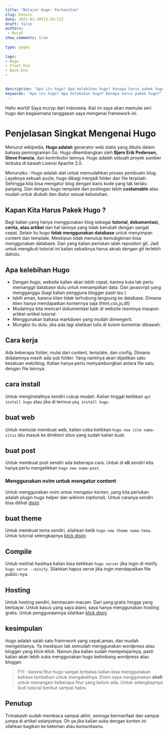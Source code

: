 ```yaml
---
title: "Belajar Hugo: Perkenalan"
slug: bassic
date: 2021-01-20T13:34:12Z
draft: false 
authors:
 - MuryP
show_comments: true 
 
type: pages 
 
tags: 
- Hugo
- Front End
- Back End
- 

 
description: "Apa itu hugo? Apa kelebihan hugo? Kenapa harus pakek hugo?" 
keywords: "Apa itu hugo? Apa kelebihan hugo? Kenapa harus pakek hugo?" 
--- 
```


Hello world!
Saya muryp dari indonesia. Kali ini saya akan memulai seri hugo dan bagaiamana tanggapan saya mengenai framework ini. 

# Penjelasan Singkat Mengenai Hugo 
Menurut wikipedia, **Hugo adalah** generator web statis yang ditulis dalam bahasa pemrograman Go. Hugo dikembangkan oleh **Bjørn Erik Pedersen, Steve Francia**, dan kontributor lainnya. Hugo adalah sebuah proyek sumber terbuka di bawah Lisensi Apache 2.0. 

Menurutku : Hugo adalah alat untuk memudahkan proses pembuatn blog. Layaknya sebuah puzle, hugo dibagi menjadi folder dan file terpisah. Sehingga kita bisa mengatur blog dengan baris kode yang tak terlalu panjang. Dan dengan hugo template dan postingan lebih **costumable** atau mudah untuk diubah dan diatur sesuai kebutuhan.

## Kapan Kita Harus Pakek Hugo ?

Bagi kalian yang hanya menggunakan blog sebagai **tutorial, dokumentasi, cerita, atau artikel** dan hal lainnya yang tidak berubah dengan sangat cepat. Selain itu hugo **tidak menggunakan database** untuk menyimpan content dan template. Meskipun tidak menutup kemubgkinan bisa menggunakan database. Dan yang kalian perlukan ialah repositori git. Jadi untuk mengikuti tutorial ini kalian sebaiknya harus akrab dengan git terlebih dahulu.

## Apa kelebihan Hugo
- Dengan hugo, website kalian akan lebih cepat, karena kuta tak perlu memanggil database dulu untuk menampilkan data. Dan javasvript yang mengganggu (bagi kalian pengguna blogger pasti tau )
- lebih aman, karena klien tidak terhubung langsung ke database. Dimana klien hanya mendapatkan kontennya saja (html,css,js,dll)
- Mudahnya kita mencari dokumentasi baik di website resminya maupun artikel-artikel tutorial.
- Menggunakan bahasa markdown yang mudah dimengerti.
- Mungkin itu dulu. jika ada lagi silahkan tulis di kolom komentar dibawah.


## Cara kerja 

Ada beberapa folder, mulai dari content, template, dan config. Dimana didalamnya masih ada sub folder. Yang nantinya akan dijadikan satu kesatuan web/blog. Kalian hanya perlu menyambungkan antara file satu dengan file lainnya.

## cara install

Untuk menginstallnya sendiri cukup mudah. Kalian tinggal ketikkan `apt install hugo` atau jika di termux `pkg install hugo`.

## buat web

Untuk memulai membuat web, kalian coba ketikkan `hugo new site nama-situs` lalu masuk ke direktori situs yang sudah kalian buat.

## buat post

Untuk membuat post sendiri ada beberapa cara. Untuk di **cli** sendiri kita hanya perlu mengetikkan `hugo new name-post`.

### Menggunakan nvim untuk mengatur content

Untuk menggunakan nvim untuk mengatur konten, yang kita perlukan adalah plugin hugo helper dan wikivim (optional). Untuk caranya sendiri bisa dilihat [disini](/note/terminal/nvim/hugo)

## buat theme

Untuk membuat tema sendiri, silahkan ketik `hugo new theme nama-tema`. Untuk tutorial selengkapnya [klick disini](./templating)

## Compile

Untuk melihat hasilnya kalian bisa ketikkan `hugo server` jika ingin di minify `hugo serve --minify`. Silahkan hapus serve jika ingin mendapatkan file public-nya.

## Hosting

Untuk hosting sendiri, bermacam-macam. Dari yang gratis hingga yang berbayar. Untuk kasus yang saya alami, saya hanya menggunakan hosting gratis. Untuk penggunaannya silahkan [klick disini](./hosting)

## kesimpulan 
Hugo adalah salah satu framrwork yang cepat,aman, dan mudah mengelolanya. Ya meskipun tak semudah menggunakan wordpress atau blogger yang klick-klick. Namun jika kalian sudah mempelajarinya, pasti kalian akan lebih suka menggunakan hugo ketimbang wordpress atau blogger.

> FYI : karena fitur hugo sangat terbatas kalian bisa menggunakan bahasa tambahan untuk mengakalinya. Disini saya nenggunakan **shell** untuk menangani beberapa fitur yang belum ada. Untuk selengkapnya ikuti tutorial berikut sampai habis.

## Penutup
Trimakasih sudah membaca sampai akhir, semoga bermanfaat dan sampai jumpa di artikel selanjutnya. Oh ya jika kalian suka dengan konten ini silahkan bagikan ke keteman atau komunitasnu.

